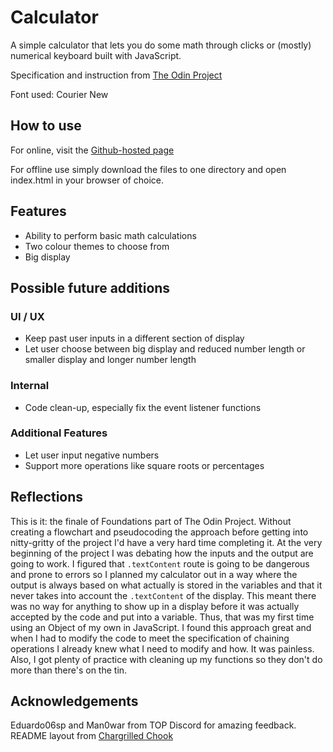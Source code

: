 # Calculator

A simple calculator that lets you do some math through clicks or (mostly) numerical keyboard built with JavaScript.

Specification and instruction from [The Odin Project](https://www.theodinproject.com/paths/foundations/courses/foundations/lessons/calculator)

Font used: Courier New

## How to use

For online, visit the [Github-hosted page](https://scheals.github.io/calculator/)

For offline use simply download the files to one directory and open index.html in your browser of choice.

## Features
* Ability to perform basic math calculations
* Two colour themes to choose from
* Big display

## Possible future additions

### UI / UX
* Keep past user inputs in a different section of display
* Let user choose between big display and reduced number length or smaller display and longer number length

### Internal
* Code clean-up, especially fix the event listener functions

### Additional Features
* Let user input negative numbers
* Support more operations like square roots or percentages


## Reflections

This is it: the finale of Foundations part of The Odin Project. Without creating a flowchart and pseudocoding the approach before getting into nitty-gritty of the project I'd have a very hard time completing it. At the very beginning of the project I was debating how the inputs and the output are going to work. I figured that `.textContent` route is going to be dangerous and prone to errors so I planned my calculator out in a way where the output is always based on what actually is stored in the variables and that it never takes into account the `.textContent` of the display. This meant there was no way for anything to show up in a display before it was actually accepted by the code and put into a variable. Thus, that was my first time using an Object of my own in JavaScript. I found this approach great and when I had to modify the code to meet the specification of chaining operations I already knew what I need to modify and how. It was painless. Also, I got plenty of practice with cleaning up my functions so they don't do more than there's on the tin.

## Acknowledgements 
Eduardo06sp and Man0war from TOP Discord for amazing feedback.
README layout from [Chargrilled Chook](https://github.com/ChargrilledChook)
